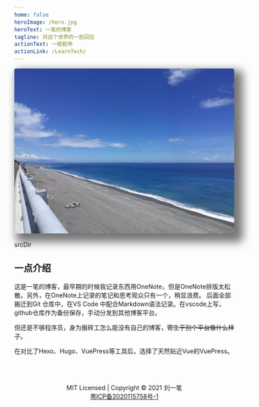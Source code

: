 ```yaml
---
home: false
heroImage: /hero.jpg
heroText: 一笔的博客
tagline: 对这个世界的一些回应
actionText: 一窥乾坤
actionLink: /LearnTech/
---
```


<img class="hero-pic" src="./.vuepress/public/hero.jpg" />

srcDir

## 一点介绍
这是一笔的博客，最早期的时候我记录东西用OneNote，但是OneNote排版太松散。另外，在OneNote上记录的笔记和思考观众只有一个，稍显浪费。
后面全部搬迁到Git 仓库中，在VS Code 中配合Markdown语法记录。在vscode上写，github仓库作为备份保存，手动分发到其他博客平台。

但还是不够程序员，身为搬砖工怎么能没有自己的博客，~~寄生于别个平台像什么样子~~。

在对比了Hexo、Hugo、VuePress等工具后，选择了天然贴近Vue的VuePress。

<div class="footer">
    <div>MIT Licensed | Copyright © 2021 刘一笔</div>
    <div><a href="https://beian.miit.gov.cn/">粤ICP备2020115758号-1</a></div>
</div>

<style>
.hero-pic {
    /* vuepress中，rem应该除以16 */
    box-shadow: .75rem .75rem 1.25rem .5rem #767676;
    border-radius: 4px;
}
.footer {
    margin-top: 4rem;
    text-align: center;    
}
</style>
